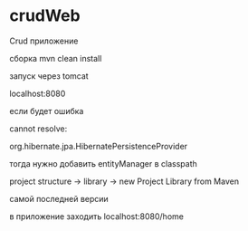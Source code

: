 # crudWeb

Crud приложение 

сборка mvn clean install

запуск через tomcat

localhost:8080

если будет ошибка 

cannot resolve:

 <provider>org.hibernate.jpa.HibernatePersistenceProvider</provider>
 
 тогда нужно добавить entityManager в classpath
 
 project structure -> library -> new Project Library from Maven
 
 самой последней версии
 
 в приложение заходить localhost:8080/home
 
